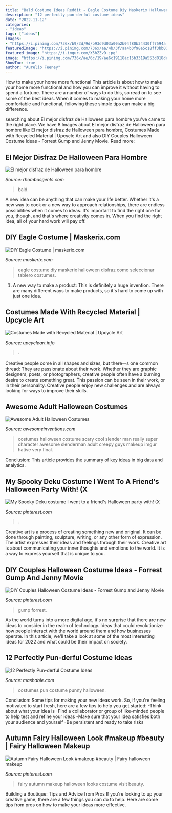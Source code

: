 ```yaml
---
title: "Bald Costume Ideas Reddit ~ Eagle Costume Diy Maskerix Halloween Disfraz Como Seleccionar Tablero Costumes"
description: "12 perfectly pun-derful costume ideas"
date: "2022-11-12"
categories:
- "ideas"
tags: ["ideas"]
images:
- "https://i.pinimg.com/736x/b9/3d/9d/b93d9d03a00a2b04f80b34430ff7594a.jpg"
featuredImage: "https://i.pinimg.com/736x/aa/4b/3f/aa4b3f98e5c18ff3bb032e5bc00a3e13.jpg"
featured_image: "https://i.imgur.com/X5hZZvD.jpg"
image: "https://i.pinimg.com/736x/ae/6c/19/ae6c19118ac15b3319a553d018de9b32.jpg"
ShowToc: true
author: "Aurelio Feeney"
---
```



How to make your home more functional
This article is about how to make your home more functional and how you can improve it without having to spend a fortune. There are a number of ways to do this, so read on to see some of the best ideas. When it comes to making your home more comfortable and functional, following these simple tips can make a big difference.

	

		
searching about El mejor disfraz de Halloween para hombre you've came to the right place. We have 8 Images about El mejor disfraz de Halloween para hombre like El mejor disfraz de Halloween para hombre, Costumes Made with Recycled Material | Upcycle Art and also DIY Couples Halloween Costume Ideas - Forrest Gump and Jenny Movie. Read more:
		
    
## El Mejor Disfraz De Halloween Para Hombre

<img loading=lazy src="https://rhombusgents.com/blog/wp-content/uploads/2019/10/disfraz-de-halloween.jpg" onerror="this.onerror=null;this.src='https://tse3.mm.bing.net/th?id=OIP.rHD0T8ULqs1JamRQDSIqIQHaD3&amp;pid=15.1';" alt="El mejor disfraz de Halloween para hombre">

_Source: rhombusgents.com_

>bald. 

	

A new idea can be anything that can make your life better. Whether it's a new way to cook or a new way to approach relationships, there are endless possibilities when it comes to ideas. It's important to find the right one for you, though, and that's where creativity comes in. When you find the right idea, all of your hard work will pay off.

    
## DIY Eagle Costume | Maskerix.com

<img loading=lazy src="http://www.maskerix.com/wp-content/uploads/2018/07/etsy-diy-eagle-halloween-costume-idea.jpg" onerror="this.onerror=null;this.src='https://tse3.mm.bing.net/th?id=OIP.NBodlf8u8c7TZqMv0jCEAQHaEn&amp;pid=15.1';" alt="DIY Eagle Costume | maskerix.com">

_Source: maskerix.com_

>eagle costume diy maskerix halloween disfraz como seleccionar tablero costumes. 

	

1. A new way to make a product: This is definitely a huge invention. There are many different ways to make products, so it's hard to come up with just one idea.

    
## Costumes Made With Recycled Material | Upcycle Art

<img loading=lazy src="https://www.upcycleart.info/wp-content/uploads/2015/12/Recycled-Costumes.jpg" onerror="this.onerror=null;this.src='https://tse3.mm.bing.net/th?id=OIP.Y7wcY3mDwXwwPtV0TjeC1gHaLH&amp;pid=15.1';" alt="Costumes Made with Recycled Material | Upcycle Art">

_Source: upcycleart.info_

>. 

	

Creative people come in all shapes and sizes, but there一s one common thread: They are passionate about their work. Whether they are graphic designers, poets, or photographers, creative people often have a burning desire to create something great. This passion can be seen in their work, or in their personality. Creative people enjoy new challenges and are always looking for ways to improve their skills.

    
## Awesome Adult Halloween Costumes

<img loading=lazy src="http://www.awesomeinventions.com/wp-content/uploads/2014/09/slender-man-costume.jpg" onerror="this.onerror=null;this.src='https://tse1.mm.bing.net/th?id=OIP.SZXYSyl3j8QE_KR_51WnmQHaLG&amp;pid=15.1';" alt="Awesome Adult Halloween Costumes">

_Source: awesomeinventions.com_

>costumes halloween costume scary cool slender man really super character awesome slenderman adult creepy guys makeup imgur hative very final. 

	

Conclusion:
This article provides the summary of key ideas in big data and analytics.

    
## My Spooky Deku Costume I Went To A Friend&#039;s Halloween Party With! (X

<img loading=lazy src="https://i.pinimg.com/736x/aa/4b/3f/aa4b3f98e5c18ff3bb032e5bc00a3e13.jpg" onerror="this.onerror=null;this.src='https://tse2.mm.bing.net/th?id=OIP.fMA9YCRJnUHBDQzmEzYSiAAAAA&amp;pid=15.1';" alt="My Spooky Deku costume I went to a friend&#039;s Halloween party with! (X">

_Source: pinterest.com_

>. 

	

Creative art is a process of creating something new and original. It can be done through painting, sculpture, writing, or any other form of expression. The artist expresses their ideas and feelings through their work. Creative art is about communicating your inner thoughts and emotions to the world. It is a way to express yourself that is unique to you.

    
## DIY Couples Halloween Costume Ideas - Forrest Gump And Jenny Movie

<img loading=lazy src="https://i.pinimg.com/736x/b9/3d/9d/b93d9d03a00a2b04f80b34430ff7594a.jpg" onerror="this.onerror=null;this.src='https://tse3.mm.bing.net/th?id=OIP.ZS_ouVNCavxpfKAKAUdLOgHaNM&amp;pid=15.1';" alt="DIY Couples Halloween Costume Ideas - Forrest Gump and Jenny Movie">

_Source: pinterest.com_

>gump forrest. 

	

As the world turns into a more digital age, it's no surprise that there are new ideas to consider in the realm of technology. Ideas that could revolutionize how people interact with the world around them and how businesses operate. In this article, we'll take a look at some of the most interesting ideas for 2022 and what could be their impact on society.

    
## 12 Perfectly Pun-derful Costume Ideas

<img loading=lazy src="https://i.imgur.com/X5hZZvD.jpg" onerror="this.onerror=null;this.src='https://tse4.mm.bing.net/th?id=OIP.572nBzVroXz-T0wlxTB8sAAAAA&amp;pid=15.1';" alt="12 Perfectly Pun-derful Costume Ideas">

_Source: mashable.com_

>costumes pun costume punny halloween. 

	

Conclusion: Some tips for making your new ideas work.
So, if you're feeling motivated to start fresh, here are a few tips to help you get started: 
-Think about what your idea is 
-Find a collaborator or group of like-minded people to help test and refine your ideas 
-Make sure that your idea satisfies both your audience and yourself 
-Be persistent and ready to take risks

    
## Autumn Fairy Halloween Look #makeup #beauty | Fairy Halloween Makeup

<img loading=lazy src="https://i.pinimg.com/736x/ae/6c/19/ae6c19118ac15b3319a553d018de9b32.jpg" onerror="this.onerror=null;this.src='https://tse2.mm.bing.net/th?id=OIP.Lpn9qv00Ht0ei0YpnBQCOgHaMI&amp;pid=15.1';" alt="Autumn Fairy Halloween Look #makeup #beauty | Fairy halloween makeup">

_Source: pinterest.com_

>fairy autumn makeup halloween looks costume visit beauty. 

	

Building a Boutique: Tips and Advice from Pros
If you're looking to up your creative game, there are a few things you can do to help. Here are some tips from pros on how to make your ideas more effective.

